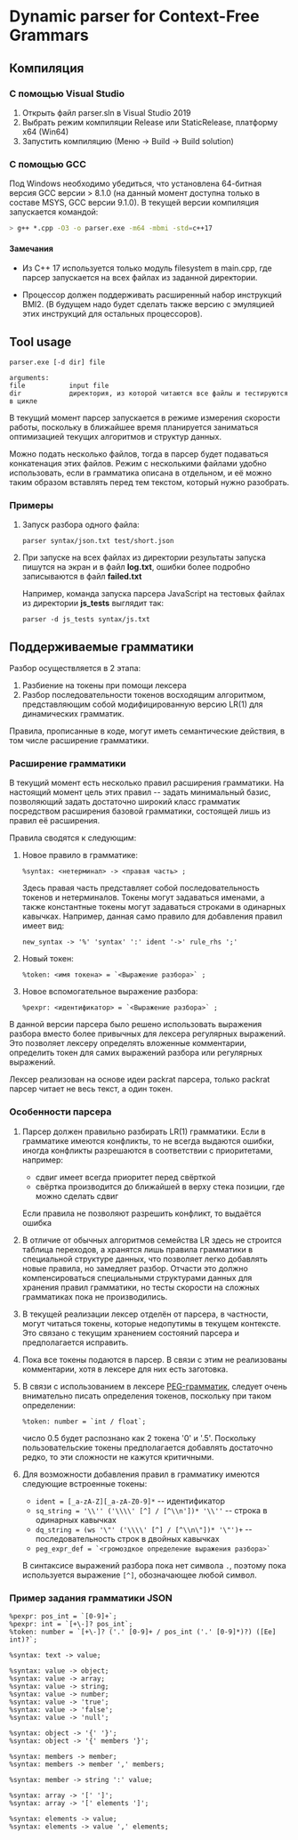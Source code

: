 # Dynamic parser for Context-Free Grammars

## Компиляция
### С помощью Visual Studio
1. Открыть файл parser.sln в Visual Studio 2019
2. Выбрать режим компиляции Release или StaticRelease, платформу x64 (Win64)
3. Запустить компиляцию (Меню -> Build -> Build solution)

### С помощью GCC
Под Windows необходимо убедиться, что установлена 64-битная версия GCC версии > 8.1.0 (на данный момент доступна только в составе MSYS, GCC версии 9.1.0).
В текущей версии компиляция запускается командой:
   ``` bash
   > g++ *.cpp -O3 -o parser.exe -m64 -mbmi -std=c++17
   ```
#### Замечания
- Из C++ 17 используется только модуль filesystem в main.cpp, где парсер запускается на всех  файлах из заданной директории.

- Процессор должен поддерживать расширенный набор инструкций BMI2. (В будущем надо будет сделать также версию с эмуляцией этих инструкций для остальных процессоров).

## Tool usage

    parser.exe [-d dir] file

    arguments:
    file           input file
    dir            директория, из которой читаются все файлы и тестируются в цикле

В текущий момент парсер запускается в режиме измерения скорости работы, поскольку в ближайшее время планируется заниматься оптимизацией текущих алгоритмов и структур данных.

Можно подать несколько файлов, тогда в парсер будет подаваться конкатенация этих файлов. Режим с несколькими файлами удобно использовать, если в грамматика описана в отдельном, и её можно таким образом вставлять перед тем текстом, который нужно разобрать.

### Примеры
1. Запуск разбора одного файла:
   ```
   parser syntax/json.txt test/short.json
   ```

2. При запуске на всех файлах из директории результаты запуска пишутся на экран и в файл **log.txt**, ошибки более подробно записываются в файл **failed.txt**

   Например, команда запуска парсера JavaScript на тестовых файлах из директории **js_tests** выглядит так:
   ```
   parser -d js_tests syntax/js.txt
   ```

## Поддерживаемые грамматики

Разбор осуществляется в 2 этапа:
1. Разбиение на токены при помощи лексера
2. Разбор последовательности токенов восходящим алгоритмом, представляющим собой модифицированную версию LR(1) для динамических грамматик.

Правила, прописанные в коде, могут иметь семантические действия, в том числе расширение грамматики.

### Расширение грамматики
В текущий момент есть несколько правил расширения грамматики. На настоящий момент цель этих правил -- задать минимальный базис, позволяющий задать достаточно широкий класс грамматик посредством расширения базовой грамматики, состоящей лишь из правил её расширения.

Правила сводятся к следующим:
1. Новое правило в грамматике:
   ```
   %syntax: <нетерминал> -> <правая часть> ;
   ```
   Здесь правая часть представляет собой последовательность токенов и нетерминалов. Токены могут задаваться именами, а также константные токены могут задаваться строками в одинарных кавычках. Например, данная само правило для добавления правил имеет вид:
   ```
   new_syntax -> '%' 'syntax' ':' ident '->' rule_rhs ';'
   ```
2. Новый токен:
   ```
   %token: <имя токена> = `<Выражение разбора>` ;
   ```
3. Новое вспомогательное выражение разбора:
   ```
   %pexpr: <идентификатор> = `<Выражение разбора>` ;
   ```
В данной версии парсера было решено использовать выражения разбора вместо более привычных для лексера регулярных выражений. Это позволяет лексеру определять вложенные комментарии, определить токен для самих выражений разбора или регулярных выражений.

Лексер реализован на основе идеи packrat парсера, только packrat парсер читает не весь текст, а один токен.

### Особенности парсера
1. Парсер должен правильно разбирать LR(1) грамматики. Если в грамматике имеются конфликты, то не всегда выдаются ошибки, иногда конфликты разрешаются в соответствии с приоритетами, например:
   - сдвиг имеет всегда приоритет перед свёрткой
   - свёртка производится до ближайшей в верху стека позиции, где можно сделать сдвиг

   Если правила не позволяют разрешить конфликт, то выдаётся ошибка
2. В отличие от обычных алгоритмов семейства LR здесь не строится таблица переходов, а хранятся лишь правила грамматики в специальной структуре данных, что позволяет легко добавлять новые правила, но замедляет разбор. Отчасти это должно компенсироваться специальными структурами данных для хранения правил грамматики, но тесты скорости на сложных грамматиках пока не производились.
3. В текущей реализации лексер отделён от парсера, в частности, могут читаться токены, которые недопутимы в текущем контексте. Это связано с текущим хранением состояний парсера и предполагается исправить.
4. Пока все токены подаются в парсер. В связи с этим не реализованы комментарии, хотя в лексере для них есть заготовка.
5. В связи с использованием в лексере [PEG-грамматик](https://ru.wikipedia.org/wiki/%D0%93%D1%80%D0%B0%D0%BC%D0%BC%D0%B0%D1%82%D0%B8%D0%BA%D0%B0,_%D1%80%D0%B0%D0%B7%D0%B1%D0%B8%D1%80%D0%B0%D1%8E%D1%89%D0%B0%D1%8F_%D0%B2%D1%8B%D1%80%D0%B0%D0%B6%D0%B5%D0%BD%D0%B8%D0%B5), следует очень внимательно писать определения токенов, поскольку при таком определении:
    ```
    %token: number = `int / float`;
    ```
    число 0.5 будет распознано как 2 токена '0' и '.5'.
    Поскольку пользовательские токены предполагается добавлять достаточно редко, то эти сложности не кажутся критичными.
6. Для возможности добавления правил в грамматику имеются следующие встроенные токены:

   - `ident = [_a-zA-Z][_a-zA-Z0-9]*` -- идентификатор
   - `sq_string = '\\'' ('\\\\' [^] / [^\\n'])* '\\''` -- строка в одинарных кавычках
   - `dq_string = (ws '\"' ('\\\\' [^] / [^\\n\"])* '\"')+` -- последовательность строк в двойных кавычках
   - ``peg_expr_def = `<громоздкое определение выражения разбора>` ``

   В синтаксисе выражений разбора пока нет символа `.`, поэтому пока используется выражение `[^]`, обозначающее любой символ.
### Пример задания грамматики JSON
```
%pexpr: pos_int = `[0-9]+`;
%pexpr: int = `[+\-]? pos_int`;
%token: number = `[+\-]? ('.' [0-9]+ / pos_int ('.' [0-9]*)?) ([Ee] int)?`;

%syntax: text -> value;

%syntax: value -> object;
%syntax: value -> array;
%syntax: value -> string;
%syntax: value -> number;
%syntax: value -> 'true';
%syntax: value -> 'false';
%syntax: value -> 'null';

%syntax: object -> '{' '}';
%syntax: object -> '{' members '}';

%syntax: members -> member;
%syntax: members -> member ',' members;

%syntax: member -> string ':' value;

%syntax: array -> '[' ']';
%syntax: array -> '[' elements ']';

%syntax: elements -> value;
%syntax: elements -> value ',' elements;
```

